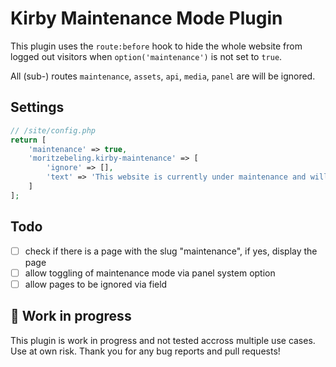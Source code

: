 # Kirby Maintenance Mode Plugin

This plugin uses the `route:before` hook to hide the whole website from logged out visitors when `option('maintenance')` is not set to `true`.

All (sub-) routes `maintenance`, `assets`, `api`, `media`, `panel` are will be ignored.

## Settings

```php
// /site/config.php
return [
    'maintenance' => true,
    'moritzebeling.kirby-maintenance' => [
        'ignore' => [],
        'text' => 'This website is currently under maintenance and will be back online soon.',
    ]
];
```

## Todo
- [ ] check if there is a page with the slug "maintenance", if yes, display the page
- [ ] allow toggling of maintenance mode via panel system option
- [ ] allow pages to be ignored via field

## 🚧 Work in progress
This plugin is work in progress and not tested accross multiple use cases. Use at own risk. Thank you for any bug reports and pull requests!